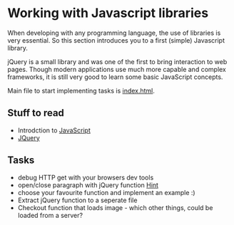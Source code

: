 # Working with Javascript libraries

When developing with any programming language, the use of libraries is very essential. So this section introduces you to a first (simple) Javascript library.

jQuery is a small library and was one of the first to bring interaction to web pages. Though modern applications use much more capable and complex frameworks, it is still very good to learn some basic JavaScript concepts.

Main file to start implementing tasks is [index.html](index.html).

## Stuff to read
* Introdction to [JavaScript](https://www.w3schools.com/js/default.asp)
* [JQuery](https://jquery.com/)

## Tasks
* debug HTTP get with your browsers dev tools
* open/close paragraph with jQuery function [Hint](https://api.jquery.com/slideToggle/)
* choose your favourite function and implement an example :)
* Extract jQuery function to a seperate file
* Checkout function that loads image - which other things, could be loaded from a server?